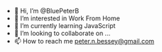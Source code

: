 - 👋 Hi, I’m @BluePeterB
- 👀 I’m interested in Work From Home
- 🌱 I’m currently learning JavaScript
- 💞️ I’m looking to collaborate on ...
- 📫 How to reach me peter.n.bessey@gmail.com

<!---
BluePeterB/BluePeterB is a ✨ special ✨ repository because its `README.md` (this file) appears on your GitHub profile.
You can click the Preview link to take a look at your changes.
--->
